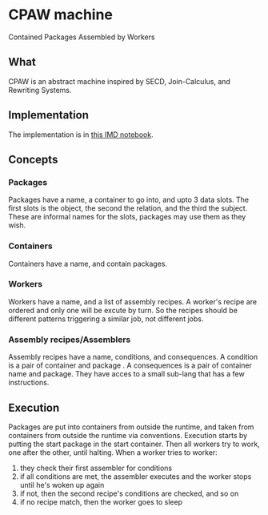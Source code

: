 # CPAW machine

Contained Packages Assembled by Workers

## What

CPAW is an abstract machine inspired by SECD, Join-Calculus, and Rewriting Systems.

## Implementation

The implementation is in [this IMD notebook](./cpaw.md).

## Concepts

### Packages

Packages have a name, a container to go into, and upto 3 data slots.
The first slots is the object, the second the relation, and the third the subject.
These are informal names for the slots, packages may use them as they wish.

### Containers

Containers have a name, and contain packages.

### Workers

Workers have a name, and a list of assembly recipes.
A worker's recipe are ordered and only one will be excute by turn.
So the recipes should be different patterns triggering a similar job,
not different jobs.

### Assembly recipes/Assemblers

Assembly recipes have a name, conditions, and consequences.
A condition is a pair of container and package .
A consequences is a pair of container name and package.
They have acces to a small sub-lang that has a few instructions.

## Execution

Packages are put into containers from outside the runtime, and taken from containers from outside the runtime via conventions.
Execution starts by putting the start package in the start container.
Then all workers try to work, one after the other, until halting.
When a worker tries to worker:
1. they check their first assembler for conditions
2. if all conditions are met, the assembler executes and the worker stops until he's woken up again
3. if not, then the second recipe's conditions are checked, and so on
4. if no recipe match, then the worker goes to sleep

